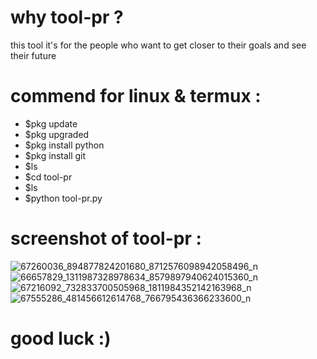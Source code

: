 # why tool-pr ?
this tool it's for the people who want to get closer to their goals and see their future
# commend for linux & termux :
- $pkg update
- $pkg upgraded
- $pkg install python
- $pkg install git
- $ls
- $cd tool-pr
- $ls
- $python tool-pr.py

# screenshot of tool-pr :

![67260036_894877824201680_8712576098942058496_n](https://user-images.githubusercontent.com/49163010/61506647-b10e9b80-a9da-11e9-8ae9-97b313158db7.png)
![66657829_1311987328978634_8579897940624015360_n](https://user-images.githubusercontent.com/49163010/61506652-b53ab900-a9da-11e9-8cbb-7a50f91afc63.png)
![67216092_732833700505968_1811984352142163968_n](https://user-images.githubusercontent.com/49163010/61506666-c1bf1180-a9da-11e9-8da3-3a9a26183b79.png)
![67555286_481456612614768_766795436366233600_n](https://user-images.githubusercontent.com/49163010/61506672-c7b4f280-a9da-11e9-9bc3-c544d2593748.png)

# good luck :)


 
